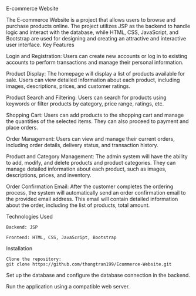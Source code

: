 E-commerce Website

The E-commerce Website is a project that allows users to browse and purchase products online. The project utilizes JSP as the backend to handle logic and interact with the database, while HTML, CSS, JavaScript, and Bootstrap are used for designing and creating an attractive and interactive user interface.
Key Features

Login and Registration: Users can create new accounts or log in to existing accounts to perform transactions and manage their personal information.

Product Display: The homepage will display a list of products available for sale. Users can view detailed information about each product, including images, descriptions, prices, and customer ratings.

Product Search and Filtering: Users can search for products using keywords or filter products by category, price range, ratings, etc.

Shopping Cart: Users can add products to the shopping cart and manage the quantities of the selected items. They can also proceed to payment and place orders.

Order Management: Users can view and manage their current orders, including order details, delivery status, and transaction history.

Product and Category Management: The admin system will have the ability to add, modify, and delete products and product categories. They can manage detailed information about each product, such as images, descriptions, prices, and inventory.

Order Confirmation Email: After the customer completes the ordering process, the system will automatically send an order confirmation email to the provided email address. This email will contain detailed information about the order, including the list of products, total amount.

Technologies Used

    Backend: JSP

    Frontend: HTML, CSS, JavaScript, Bootstrap

Installation

    Clone the repository:
    git clone https://github.com/thongtran199/Ecommerce-Website.git

Set up the database and configure the database connection in the backend.

Run the application using a compatible web server.
